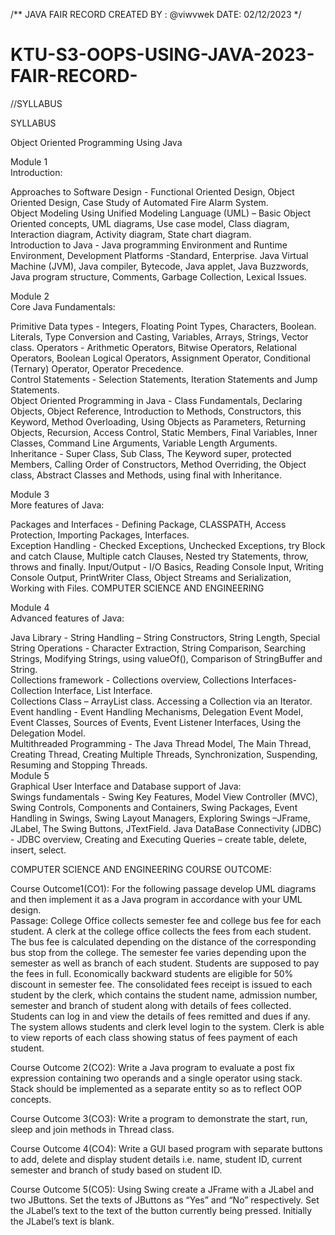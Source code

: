 /**
JAVA FAIR RECORD 
CREATED BY : @viwvwek
DATE: 02/12/2023
*/

# KTU-S3-OOPS-USING-JAVA-2023-FAIR-RECORD-

//SYLLABUS 

SYLLABUS  

Object Oriented Programming Using Java  

Module 1  
Introduction:  

Approaches to Software Design - Functional Oriented Design, Object Oriented Design, Case  Study of Automated Fire Alarm System.  
Object Modeling Using Unified Modeling Language (UML) – Basic Object Oriented concepts,  UML diagrams, Use case model, Class diagram, Interaction diagram, Activity diagram, State  chart diagram.  
Introduction to Java - Java programming Environment and Runtime Environment, Development  Platforms -Standard, Enterprise. Java Virtual Machine (JVM), Java compiler, Bytecode, Java  applet, Java Buzzwords, Java program structure, Comments, Garbage Collection, Lexical Issues.  

Module 2  
Core Java Fundamentals:  

Primitive Data types - Integers, Floating Point Types, Characters, Boolean. Literals, Type  Conversion and Casting, Variables, Arrays, Strings, Vector class. 
Operators - Arithmetic Operators, Bitwise Operators, Relational Operators, Boolean Logical  Operators, Assignment Operator, Conditional (Ternary) Operator, Operator Precedence.  
Control Statements - Selection Statements, Iteration Statements and Jump Statements.  
Object Oriented Programming in Java - Class Fundamentals, Declaring Objects, Object  Reference, Introduction to Methods, Constructors, this Keyword, Method Overloading, Using  Objects as Parameters, Returning Objects, Recursion, Access Control, Static Members, Final  Variables, Inner Classes, Command Line Arguments, Variable Length Arguments.  
Inheritance - Super Class, Sub Class, The Keyword super, protected Members, Calling Order of  Constructors, Method Overriding, the Object class, Abstract Classes and Methods, using final with Inheritance. 

Module 3  
More features of Java:  

Packages and Interfaces - Defining Package, CLASSPATH, Access Protection, Importing  Packages, Interfaces.  
Exception Handling - Checked Exceptions, Unchecked Exceptions, try Block and catch Clause,  Multiple catch Clauses, Nested try Statements, throw, throws and finally. 
Input/Output - I/O Basics, Reading Console Input, Writing Console Output, PrintWriter Class,  Object Streams and Serialization, Working with Files. 
COMPUTER SCIENCE AND ENGINEERING 

Module 4  
Advanced features of Java: 

Java Library - String Handling – String Constructors, String Length, Special String Operations - Character Extraction, String Comparison, Searching Strings, Modifying Strings, using valueOf(),  Comparison of StringBuffer and String.  
Collections framework - Collections overview, Collections Interfaces- Collection Interface, List  Interface.  
Collections Class – ArrayList class. Accessing a Collection via an Iterator.  
Event handling - Event Handling Mechanisms, Delegation Event Model, Event Classes, Sources  of Events, Event Listener Interfaces, Using the Delegation Model.  
Multithreaded Programming - The Java Thread Model, The Main Thread, Creating Thread,  Creating Multiple Threads, Synchronization, Suspending, Resuming and Stopping Threads.  
Module 5  
Graphical User Interface and Database support of Java:  
Swings fundamentals - Swing Key Features, Model View Controller (MVC), Swing Controls,  Components and Containers, Swing Packages, Event Handling in Swings, Swing Layout  Managers, Exploring Swings –JFrame, JLabel, The Swing Buttons, JTextField.
Java DataBase Connectivity (JDBC) - JDBC overview, Creating and Executing Queries – create  table, delete, insert, select.  


COMPUTER SCIENCE AND ENGINEERING COURSE OUTCOME:

Course Outcome1(CO1): For the following passage develop UML diagrams and then  implement it as a Java program in accordance with your UML design.  
Passage: College Office collects semester fee and college bus fee for each student. A  clerk at the college office collects the fees from each student. The bus fee is calculated  depending on the distance of the corresponding bus stop from the college. The semester  fee varies depending upon the semester as well as branch of each student. Students are  supposed to pay the fees in full. Economically backward students are eligible for 50%  discount in semester fee. The consolidated fees receipt is issued to each student by the  clerk, which contains the student name, admission number, semester and branch of  student along with details of fees collected. Students can log in and view the details of  fees remitted and dues if any. The system allows students and clerk level login to the  system. Clerk is able to view reports of each class showing status of fees payment of  each student.  

Course Outcome 2(CO2): Write a Java program to evaluate a post fix expression  containing two operands and a single operator using stack. Stack should be implemented  as a separate entity so as to reflect OOP concepts.  

Course Outcome 3(CO3): Write a program to demonstrate the start, run, sleep and join  methods in Thread class.  

Course Outcome 4(CO4): Write a GUI based program with separate buttons to add,  delete and display student details i.e. name, student ID, current semester and branch of  study based on student ID.  

Course Outcome 5(CO5): Using Swing create a JFrame with a JLabel and two  JButtons. Set the texts of JButtons as “Yes” and “No” respectively. Set the JLabel’s text  to the text of the button currently being pressed. Initially the JLabel’s text is blank. 
